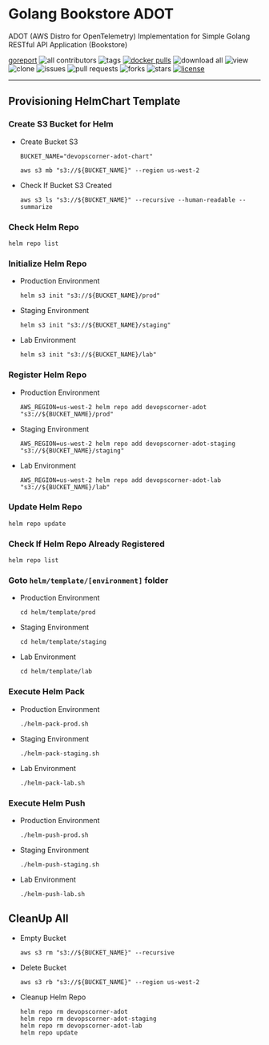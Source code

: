 # Golang Bookstore ADOT

ADOT (AWS Distro for OpenTelemetry) Implementation for Simple Golang RESTful API Application (Bookstore)

[goreport](https://goreportcard.com/badge/github.com/devopscorner/golang-adot/src)
![all contributors](https://img.shields.io/github/contributors/devopscorner/golang-adot)
![tags](https://img.shields.io/github/v/tag/devopscorner/golang-adot?sort=semver)
[![docker pulls](https://img.shields.io/docker/pulls/devopscorner/bookstore-adot.svg)](https://hub.docker.com/r/devopscorner/bookstore-adot/)
![download all](https://img.shields.io/github/downloads/devopscorner/golang-adot/total.svg)
![view](https://views.whatilearened.today/views/github/devopscorner/golang-adot.svg)
![clone](https://img.shields.io/badge/dynamic/json?color=success&label=clone&query=count&url=https://github.com/devopscorner/golang-adot/blob/master/clone.json?raw=True&logo=github)
![issues](https://img.shields.io/github/issues/devopscorner/golang-adot)
![pull requests](https://img.shields.io/github/issues-pr/devopscorner/golang-adot)
![forks](https://img.shields.io/github/forks/devopscorner/golang-adot)
![stars](https://img.shields.io/github/stars/devopscorner/golang-adot)
[![license](https://img.shields.io/github/license/devopscorner/golang-adot)](https://img.shields.io/github/license/devopscorner/golang-adot)

---

## Provisioning HelmChart Template

### Create S3 Bucket for Helm

- Create Bucket S3

      BUCKET_NAME="devopscorner-adot-chart"

      aws s3 mb "s3://${BUCKET_NAME}" --region us-west-2

- Check If Bucket S3 Created

      aws s3 ls "s3://${BUCKET_NAME}" --recursive --human-readable --summarize


### Check Helm Repo

    helm repo list


### Initialize Helm Repo

- Production Environment

      helm s3 init "s3://${BUCKET_NAME}/prod"

- Staging Environment

      helm s3 init "s3://${BUCKET_NAME}/staging"

- Lab Environment

      helm s3 init "s3://${BUCKET_NAME}/lab"


### Register Helm Repo

- Production Environment

      AWS_REGION=us-west-2 helm repo add devopscorner-adot "s3://${BUCKET_NAME}/prod"

- Staging Environment

      AWS_REGION=us-west-2 helm repo add devopscorner-adot-staging "s3://${BUCKET_NAME}/staging"

- Lab Environment

      AWS_REGION=us-west-2 helm repo add devopscorner-adot-lab "s3://${BUCKET_NAME}/lab"


### Update Helm Repo

    helm repo update


### Check If Helm Repo Already Registered

    helm repo list


### Goto `helm/template/[environment]` folder

- Production Environment

      cd helm/template/prod

- Staging Environment

      cd helm/template/staging

- Lab Environment

      cd helm/template/lab


### Execute Helm Pack

- Production Environment

      ./helm-pack-prod.sh

- Staging Environment

      ./helm-pack-staging.sh

- Lab Environment

      ./helm-pack-lab.sh


### Execute Helm Push

- Production Environment

      ./helm-push-prod.sh

- Staging Environment

      ./helm-push-staging.sh

- Lab Environment

      ./helm-push-lab.sh


## CleanUp All

- Empty Bucket

      aws s3 rm "s3://${BUCKET_NAME}" --recursive

- Delete Bucket

      aws s3 rb "s3://${BUCKET_NAME}" --region us-west-2

- Cleanup Helm Repo

      helm repo rm devopscorner-adot
      helm repo rm devopscorner-adot-staging
      helm repo rm devopscorner-adot-lab
      helm repo update
